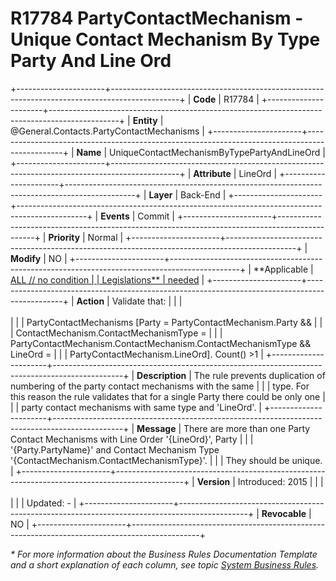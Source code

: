 ﻿---
erp.type: business-rule
erp.entity: General.Contacts.PartyContactMechanisms
---

# R17784 PartyContactMechanism - Unique Contact Mechanism By Type Party And Line Ord
+----------------------+-----------------------------------------------------------------------------------------------+
| **Code**             | R17784                                                                                        |
+----------------------+-----------------------------------------------------------------------------------------------+
| **Entity**           | @General.Contacts.PartyContactMechanisms                                                      |
+----------------------+-----------------------------------------------------------------------------------------------+
| **Name**             | UniqueContactMechanismByTypePartyAndLineOrd                                                   |
+----------------------+-----------------------------------------------------------------------------------------------+
| **Attribute**        | LineOrd                                                                                       |
+----------------------+-----------------------------------------------------------------------------------------------+
| **Layer**            | Back-End                                                                                      |
+----------------------+-----------------------------------------------------------------------------------------------+
| **Events**           | Commit                                                                                        |
+----------------------+-----------------------------------------------------------------------------------------------+
| **Priority**         | Normal                                                                                        |
+----------------------+-----------------------------------------------------------------------------------------------+
| **Modify**           | NO                                                                                            |
+----------------------+-----------------------------------------------------------------------------------------------+
| **Applicable         | [ALL // no condition                                                                          |
| Legislations**       | needed](xref:applicable-legislations)                                                         |
+----------------------+-----------------------------------------------------------------------------------------------+
| **Action**           | Validate that:                                                                                |
|                      | <br/><br/>                                                                                    |
|                      | PartyContactMechanisms \[Party = PartyContactMechanism.Party &&                               |
|                      | ContactMechanism.ContactMechanismType =                                                       |
|                      | PartyContactMechanism.ContactMechanism.ContactMechanismType && LineOrd =                      |
|                      | PartyContactMechanism.LineOrd\]. Count() \>1                                                  |
+----------------------+-----------------------------------------------------------------------------------------------+
| **Description**      | The rule prevents duplication of numbering of the party contact mechanisms with the same      |
|                      | type. For this reason the rule validates that for a single Party there could be only one      |
|                      | party contact mechanisms with same type and \'LineOrd\'.                                      |
+----------------------+-----------------------------------------------------------------------------------------------+
| **Message**          | There are more than one Party Contact Mechanisms with Line Order \'{LineOrd}\', Party         |
|                      | \'{Party.PartyName}\' and Contact Mechanism Type \'{ContactMechanism.ContactMechanismType}\'. |
|                      | They should be unique.                                                                        |
+----------------------+-----------------------------------------------------------------------------------------------+
| **Version**          | Introduced: 2015                                                                              |
|                      | <br/><br/>                                                                                    |
|                      | Updated: -                                                                                    |
+----------------------+-----------------------------------------------------------------------------------------------+
| **Revocable**        | NO                                                                                            |
+----------------------+-----------------------------------------------------------------------------------------------+

*\* For more information about the Business Rules Documentation Template and a short explanation of each column, see
topic [System Business Rules](../templates/template-description-system-business-rules.md).*
